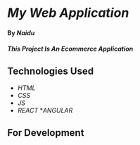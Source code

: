 # _My Web Application_

#### By _**Naidu**_

#### _This Project Is An Ecommerce Application_

## Technologies Used

* _HTML_
* _CSS_
* _JS_
* _REACT_
*_ANGULAR_
## For Development
